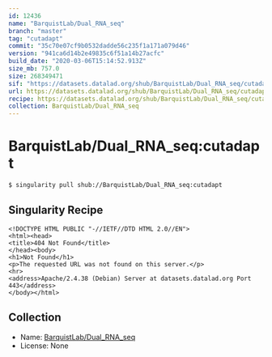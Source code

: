 ```yaml
---
id: 12436
name: "BarquistLab/Dual_RNA_seq"
branch: "master"
tag: "cutadapt"
commit: "35c70e07cf9b0532dadde56c235f1a171a079d46"
version: "941ca6d14b2e49835c6f51a14b27acfc"
build_date: "2020-03-06T15:14:52.913Z"
size_mb: 757.0
size: 268349471
sif: "https://datasets.datalad.org/shub/BarquistLab/Dual_RNA_seq/cutadapt/2020-03-06-35c70e07-941ca6d1/941ca6d14b2e49835c6f51a14b27acfc.sif"
url: https://datasets.datalad.org/shub/BarquistLab/Dual_RNA_seq/cutadapt/2020-03-06-35c70e07-941ca6d1/
recipe: https://datasets.datalad.org/shub/BarquistLab/Dual_RNA_seq/cutadapt/2020-03-06-35c70e07-941ca6d1/Singularity
collection: BarquistLab/Dual_RNA_seq
---
```


# BarquistLab/Dual_RNA_seq:cutadapt

```bash
$ singularity pull shub://BarquistLab/Dual_RNA_seq:cutadapt
```

## Singularity Recipe

```singularity
<!DOCTYPE HTML PUBLIC "-//IETF//DTD HTML 2.0//EN">
<html><head>
<title>404 Not Found</title>
</head><body>
<h1>Not Found</h1>
<p>The requested URL was not found on this server.</p>
<hr>
<address>Apache/2.4.38 (Debian) Server at datasets.datalad.org Port 443</address>
</body></html>
```

## Collection

 - Name: [BarquistLab/Dual_RNA_seq](https://github.com/BarquistLab/Dual_RNA_seq)
 - License: None

